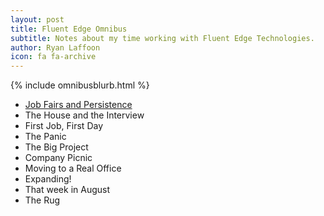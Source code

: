```yaml
---
layout: post
title: Fluent Edge Omnibus
subtitle: Notes about my time working with Fluent Edge Technologies.
author: Ryan Laffoon
icon: fa fa-archive
---
```


{% include omnibusblurb.html %}

* <a href="https://ryanlaffoon.github.io/2010/05/31/Job-Fairs-and-Persistence.html">Job Fairs and Persistence</a>
* The House and the Interview
* First Job, First Day
* The Panic
* The Big Project
* Company Picnic
* Moving to a Real Office
* Expanding!
* That week in August
* The Rug
